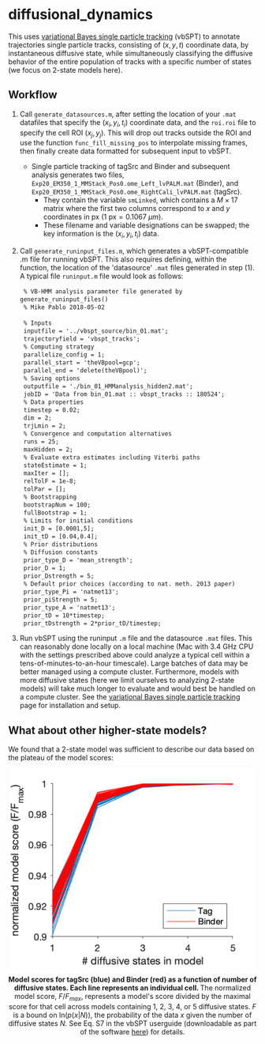 # diffusional_dynamics

This uses [variational Bayes single particle tracking](http://vbspt.sourceforge.net) (vbSPT) to annotate trajectories single particle tracks, consisting of $(x,y,t)$ coordinate data, by instantaneous diffusive state, while simultaneously classifying the diffusive behavior of the entire population of tracks with a specific number of states (we focus on 2-state models here).  

## Workflow

1. Call `generate_datasources.m`, after setting the location of your `.mat` datafiles that specify the $(x_i,y_i,t_i)$ coordinate data, and the `roi.roi` file to specify the cell ROI $(x_j,y_j)$. This will drop out tracks outside the ROI and  use the function `func_fill_missing_pos` to interpolate missing frames, then finally create data formatted for subsequent input to vbSPT.
    - Single particle tracking of tagSrc and Binder and subsequent analysis generates two files, `Exp20_EM350_1_MMStack_Pos0.ome_Left_lvPALM.mat` (Binder), and `Exp20_EM350_1_MMStack_Pos0.ome_RightCali_lvPALM.mat` (tagSrc).
        - They contain the variable `smLinked`, which contains a $M\times 17$ matrix where the first two columns correspond to $x$ and $y$ coordinates in px ($1 \text{ px} = 0.1067\text{ } \mu m$).
        - These filename and variable designations can be swapped; the key information is the $(x_i,y_i,t_i)$ data.
2. Call `generate_runinput_files.m`, which generates a vbSPT-compatible .m file for running vbSPT. This also requires defining, within the function, the location of the 'datasource' `.mat` files generated in step (1). A typical file `runinput.m` file would look as follows:

        % VB-HMM analysis parameter file generated by generate_runinput_files()
        % Mike Pablo 2018-05-02

        % Inputs
        inputfile = '../vbspt_source/bin_01.mat';
        trajectoryfield = 'vbspt_tracks';
        % Computing strategy
        parallelize_config = 1;
        parallel_start = 'theVBpool=gcp';
        parallel_end = 'delete(theVBpool)';
        % Saving options
        outputfile = './bin_01_HMManalysis_hidden2.mat';
        jobID = 'Data from bin_01.mat :: vbspt_tracks :: 180524';
        % Data properties
        timestep = 0.02;
        dim = 2;
        trjLmin = 2;
        % Convergence and computation alternatives
        runs = 25;
        maxHidden = 2;
        % Evaluate extra estimates including Viterbi paths
        stateEstimate = 1;
        maxIter = [];
        relTolF = 1e-8;
        tolPar = [];
        % Bootstrapping
        bootstrapNum = 100;
        fullBootstrap = 1;
        % Limits for initial conditions
        init_D = [0.0001,5];
        init_tD = [0.04,0.4];
        % Prior distributions
        % Diffusion constants
        prior_type_D = 'mean_strength';
        prior_D = 1;
        prior_Dstrength = 5;
        % Default prior choices (according to nat. meth. 2013 paper)
        prior_type_Pi = 'natmet13';
        prior_piStrength = 5;
        prior_type_A = 'natmet13';
        prior_tD = 10*timestep;
        prior_tDstrength = 2*prior_tD/timestep;

3. Run vbSPT using the runinput `.m` file and the datasource `.mat` files. This can reasonably done locally on a local machine (Mac with 3.4 GHz CPU with the settings prescribed above could analyze a typical cell within a tens-of-minutes-to-an-hour timescale). Large batches of data may be better managed using a compute cluster. Furthermore, models with more diffusive states (here we limit ourselves to analyzing 2-state models) will take much longer to evaluate and would best be handled on a compute cluster. See the [variational Bayes single particle tracking](http://vbspt.sourceforge.net) page for installation and setup.

## What about other higher-state models?
We found that a 2-state model was sufficient to describe our data based on the plateau of the model scores:

<center>
<img src='HMM_score_vs_states.png'>

<b> Model scores for tagSrc (blue) and Binder (red) as a function of number of diffusive states. Each line represents an individual cell. </b> The normalized model score, $F/F_{max}$, represents a model's score divided by the maximal score for that cell across models containing 1, 2, 3, 4, or 5 diffusive states. $F$ is a bound on $\text{ln}(p(x|N))$, the probability of the data $x$ given the number of diffusive states $N$. See Eq. S7 in the vbSPT userguide (downloadable as part of the software [here](https://media.nature.com/original/nature-assets/nmeth/journal/v10/n3/extref/nmeth.2367-S2.zip)) for details.
</center>
